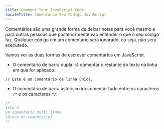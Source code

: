 ```yaml
---
title: Comment Your JavaScript Code
localeTitle: Comentando Seu Código JavaScript
---
```

Comentários são uma grande forma de deixar notas para você mesmo e para outras pessoas que posteriormente vão entender o que o seu código faz. Qualquer código em um comentário será ignorado, ou seja, não será executado.

Vamos ver as duas formas de escrever comentários em JavaScript.

*   O comentário de barra dupla irá comentar o restante do texto na linha em que for aplicado: 

`// Este é um comentário de linha única.`

*   O comentário de barra asterisco irá comentar tudo entre os caracteres `/*` e os caracteres `*/`:

```javascript
/* 
Isto é 
um comentário multi linha
(bloco de comentário) 
*/
```
